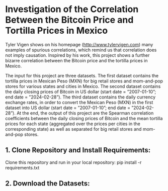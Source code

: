 # Investigation of the Correlation Between the Bitcoin Price and Tortilla Prices in Mexico
Tyler Vigen shows on his homepage (http://www.tylervigen.com) many examples of spurious correlations, which remind us that correlation does not imply causation. Inspired by his work, this project shows a further bizarre correlation between the Bitcoin price and the tortilla prices in Mexico.

The input for this project are three datasets. The first dataset contains the tortilla prices in Mexican Peso (MXN) for big retail stores and mom-and-pop stores for various states and cities in Mexico. The second dataset contains the daily closing prices of Bitcoin in US dollar (start date = ”2007-01-10”; end date = ”2024-02-28”). The third dataset contains the daily currency exchange rates, in order to convert the Mexican Peso (MXN) in the first dataset into US dollar (start date = ”2007-01-10”; end date = ”2024-02-28”). At the end, the output of this project are the Spearman correlation coefficients between the daily closing prices of Bitcoin and the mean tortilla prices for each state (aggregated over the prices per cities in the corresponding state) as well as separated for big retail stores and mom-and-pop stores.

## 1. Clone Repository and Install Requirements:
Clone this repository and run in your local repository: pip install -r requirements.txt

## 2. Download the Datasets:
